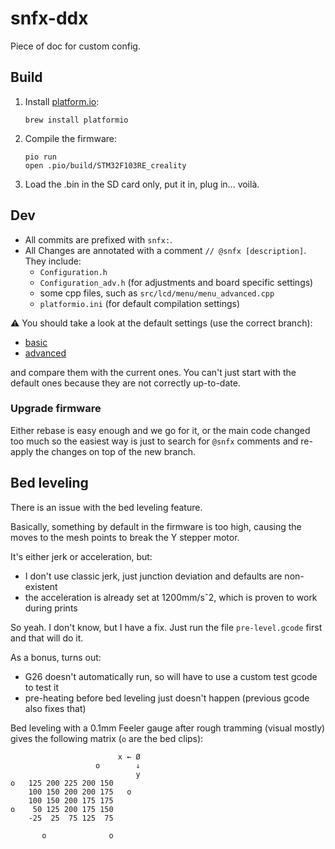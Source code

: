 # snfx-ddx

Piece of doc for custom config.

## Build

1. Install [platform.io](https://platformio.org):
    ```shell
    brew install platformio
    ```
2. Compile the firmware:
    ```shell
    pio run
    open .pio/build/STM32F103RE_creality
    ```
3. Load the .bin in the SD card only, put it in, plug in... voilà.

## Dev

* All commits are prefixed with `snfx:`.
* All Changes are annotated with a comment `// @snfx [description]`. They include:
  * `Configuration.h`
  * `Configuration_adv.h` (for adjustments and board specific settings)
  * some cpp files, such as `src/lcd/menu/menu_advanced.cpp`
  * `platformio.ini` (for default compilation settings)

⚠️ You should take a look at the default settings (use the correct branch):
* [basic](https://github.com/MarlinFirmware/Configurations/blob/import-2.1.x/config/examples/Creality/Ender-5%20Pro/CrealityV427/Configuration.h)
* [advanced](https://github.com/MarlinFirmware/Configurations/blob/import-2.1.x/config/examples/Creality/Ender-5%20Pro/CrealityV427/Configuration_adv.h)

and compare them with the current ones. You can't just start with the default ones because they are not correctly up-to-date.

### Upgrade firmware

Either rebase is easy enough and we go for it,
or the main code changed too much so the easiest way is just to search for `@snfx` comments
and re-apply the changes on top of the new branch.

## Bed leveling

There is an issue with the bed leveling feature.

Basically, something by default in the firmware is too high, causing the moves to the mesh points
to break the Y stepper motor.

It's either jerk or acceleration, but:
* I don't use classic jerk, just junction deviation and defaults are non-existent
* the acceleration is already set at 1200mm/sˆ2, which is proven to work during prints

So yeah. I don't know, but I have a fix. Just run the file `pre-level.gcode` first
and that will do it.

As a bonus, turns out:
- G26 doesn't automatically run, so will have to use a custom test gcode to test it
- pre-heating before bed leveling just doesn't happen (previous gcode also fixes that)

Bed leveling with a 0.1mm Feeler gauge after rough tramming (visual mostly)
gives the following matrix (`o` are the bed clips):

```text
                        x ← Ø
                   o        ↓
                            y
o   125 200 225 200 150
    100 150 200 200 175   o
    100 150 200 175 175
o    50 125 200 175 150
    -25  25  75 125  75

       o              o
```
